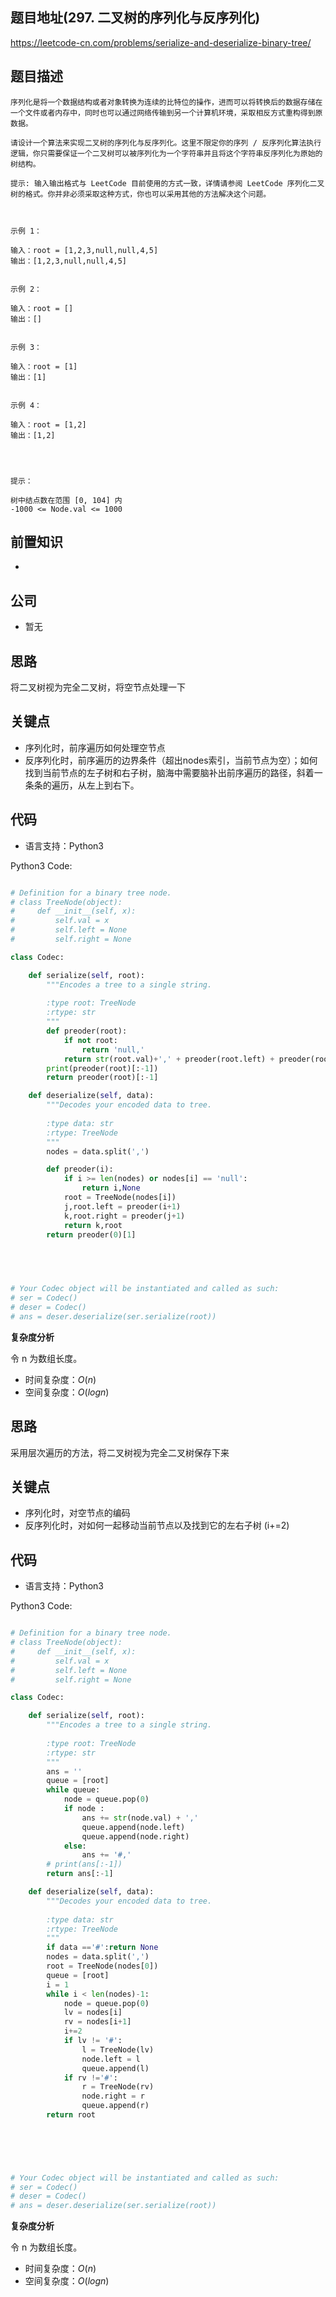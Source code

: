 
## 题目地址(297. 二叉树的序列化与反序列化)

https://leetcode-cn.com/problems/serialize-and-deserialize-binary-tree/

## 题目描述

```
序列化是将一个数据结构或者对象转换为连续的比特位的操作，进而可以将转换后的数据存储在一个文件或者内存中，同时也可以通过网络传输到另一个计算机环境，采取相反方式重构得到原数据。

请设计一个算法来实现二叉树的序列化与反序列化。这里不限定你的序列 / 反序列化算法执行逻辑，你只需要保证一个二叉树可以被序列化为一个字符串并且将这个字符串反序列化为原始的树结构。

提示: 输入输出格式与 LeetCode 目前使用的方式一致，详情请参阅 LeetCode 序列化二叉树的格式。你并非必须采取这种方式，你也可以采用其他的方法解决这个问题。

 

示例 1：

输入：root = [1,2,3,null,null,4,5]
输出：[1,2,3,null,null,4,5]


示例 2：

输入：root = []
输出：[]


示例 3：

输入：root = [1]
输出：[1]


示例 4：

输入：root = [1,2]
输出：[1,2]


 

提示：

树中结点数在范围 [0, 104] 内
-1000 <= Node.val <= 1000
```

## 前置知识

- 

## 公司

- 暂无

## 思路
将二叉树视为完全二叉树，将空节点处理一下
## 关键点

-  序列化时，前序遍历如何处理空节点
- 反序列化时，前序遍历的边界条件（超出nodes索引，当前节点为空）；如何找到当前节点的左子树和右子树，脑海中需要脑补出前序遍历的路径，斜着一条条的遍历，从左上到右下。

## 代码

- 语言支持：Python3

Python3 Code:

```python

# Definition for a binary tree node.
# class TreeNode(object):
#     def __init__(self, x):
#         self.val = x
#         self.left = None
#         self.right = None

class Codec:

    def serialize(self, root):
        """Encodes a tree to a single string.
        
        :type root: TreeNode
        :rtype: str
        """
        def preoder(root):
            if not root:
                return 'null,'
            return str(root.val)+',' + preoder(root.left) + preoder(root.right)
        print(preoder(root)[:-1])
        return preoder(root)[:-1]

    def deserialize(self, data):
        """Decodes your encoded data to tree.
        
        :type data: str
        :rtype: TreeNode
        """
        nodes = data.split(',')

        def preoder(i):
            if i >= len(nodes) or nodes[i] == 'null':
                return i,None
            root = TreeNode(nodes[i])
            j,root.left = preoder(i+1)
            k,root.right = preoder(j+1)
            return k,root
        return preoder(0)[1]

        

        

# Your Codec object will be instantiated and called as such:
# ser = Codec()
# deser = Codec()
# ans = deser.deserialize(ser.serialize(root))

```


**复杂度分析**

令 n 为数组长度。

- 时间复杂度：$O(n)$
- 空间复杂度：$O(logn)$

## 思路
采用层次遍历的方法，将二叉树视为完全二叉树保存下来

## 关键点

-  序列化时，对空节点的编码
- 反序列化时，对如何一起移动当前节点以及找到它的左右子树 (i+=2)

## 代码

- 语言支持：Python3

Python3 Code:

```python

# Definition for a binary tree node.
# class TreeNode(object):
#     def __init__(self, x):
#         self.val = x
#         self.left = None
#         self.right = None

class Codec:

    def serialize(self, root):
        """Encodes a tree to a single string.
        
        :type root: TreeNode
        :rtype: str
        """
        ans = ''
        queue = [root]
        while queue:
            node = queue.pop(0)
            if node :
                ans += str(node.val) + ','
                queue.append(node.left)
                queue.append(node.right)
            else:
                ans += '#,'
        # print(ans[:-1])
        return ans[:-1]

    def deserialize(self, data):
        """Decodes your encoded data to tree.
        
        :type data: str
        :rtype: TreeNode
        """
        if data =='#':return None
        nodes = data.split(',')
        root = TreeNode(nodes[0])
        queue = [root]
        i = 1
        while i < len(nodes)-1:
            node = queue.pop(0)
            lv = nodes[i]
            rv = nodes[i+1]
            i+=2 
            if lv != '#':
                l = TreeNode(lv)
                node.left = l
                queue.append(l)
            if rv !='#':
                r = TreeNode(rv)
                node.right = r 
                queue.append(r)
        return root 


        

        

# Your Codec object will be instantiated and called as such:
# ser = Codec()
# deser = Codec()
# ans = deser.deserialize(ser.serialize(root))

```


**复杂度分析**

令 n 为数组长度。

- 时间复杂度：$O(n)$
- 空间复杂度：$O(logn)$
